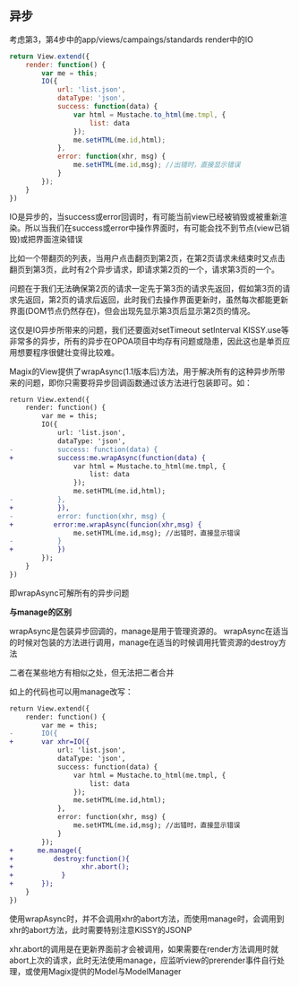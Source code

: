 ## 异步

考虑第3，第4步中的app/views/campaings/standards render中的IO

```js
return View.extend({
    render: function() {
        var me = this;
        IO({
            url: 'list.json',
            dataType: 'json',
            success: function(data) {
                var html = Mustache.to_html(me.tmpl, {
                    list: data
                });
                me.setHTML(me.id,html);
            },
            error: function(xhr, msg) {
                me.setHTML(me.id,msg); //出错时，直接显示错误
            }
        });
    }
})
```

IO是异步的，当success或error回调时，有可能当前view已经被销毁或被重新渲染。所以当我们在success或error中操作界面时，有可能会找不到节点(view已销毁)或把界面渲染错误

比如一个带翻页的列表，当用户点击翻页到第2页，在第2页请求未结束时又点击翻页到第3页，此时有2个异步请求，即请求第2页的一个，请求第3页的一个。

问题在于我们无法确保第2页的请求一定先于第3页的请求先返回，假如第3页的请求先返回，第2页的请求后返回，此时我们去操作界面更新时，虽然每次都能更新界面(DOM节点仍然存在)，但会出现先显示第3页后显示第2页的情况。

这仅是IO异步所带来的问题，我们还要面对setTimeout setInterval KISSY.use等非常多的异步，所有的异步在OPOA项目中均存有问题或隐患，因此这也是单页应用想要程序很健壮变得比较难。

Magix的View提供了wrapAsync(1.1版本后)方法，用于解决所有的这种异步所带来的问题，即你只需要将异步回调函数通过该方法进行包装即可。如：

```diff
return View.extend({
    render: function() {
        var me = this;
        IO({
            url: 'list.json',
            dataType: 'json',
-           success: function(data) {
+           success:me.wrapAsync(function(data) {
                var html = Mustache.to_html(me.tmpl, {
                    list: data
                });
                me.setHTML(me.id,html);
-           },
+           }),
-           error: function(xhr, msg) {
+          error:me.wrapAsync(funcion(xhr,msg) {
                me.setHTML(me.id,msg); //出错时，直接显示错误
-           }
+           })
        });
    }
})
```

即wrapAsync可解所有的异步问题

**与manage的区别**

wrapAsync是包装异步回调的，manage是用于管理资源的。
wrapAsync在适当的时候对包装的方法进行调用，manage在适当的时候调用托管资源的destroy方法

二者在某些地方有相似之处，但无法把二者合并

如上的代码也可以用manage改写：

```diff
return View.extend({
    render: function() {
        var me = this;
-       IO({
+       var xhr=IO({
            url: 'list.json',
            dataType: 'json',
            success: function(data) {
                var html = Mustache.to_html(me.tmpl, {
                    list: data
                });
                me.setHTML(me.id,html);
            },
            error: function(xhr, msg) {
                me.setHTML(me.id,msg); //出错时，直接显示错误
            }
        });
+      me.manage({
+          destroy:function(){
+                 xhr.abort();
+            }
+       });
    }
})
```

使用wrapAsync时，并不会调用xhr的abort方法，而使用manage时，会调用到xhr的abort方法，此时需要特别注意KISSY的JSONP

xhr.abort的调用是在更新界面前才会被调用，如果需要在render方法调用时就abort上次的请求，此时无法使用manage，应监听view的prerender事件自行处理，或使用Magix提供的Model与ModelManager
